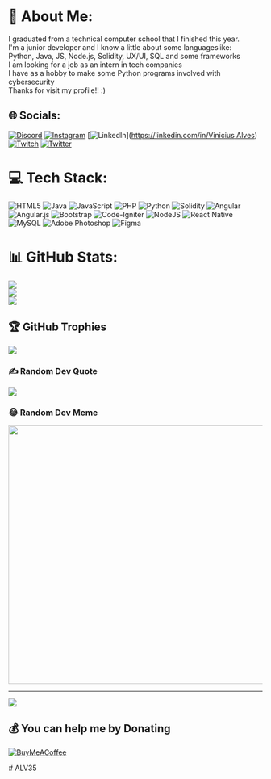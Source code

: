 # 💫 About Me:
I graduated from a technical computer school that I finished this year.<br>I'm a junior developer and I know a little about some languages ​​like:<br>Python, Java, JS, Node.js, Solidity, UX/UI, SQL and some frameworks<br>I am looking for a job as an intern in tech companies<br>I have as a hobby to make some Python programs involved with cybersecurity<br>Thanks for visit my profile!! :) 


## 🌐 Socials:
[![Discord](https://img.shields.io/badge/Discord-%237289DA.svg?logo=discord&logoColor=white)](htttps://discord.gg/ALV3S#2307) [![Instagram](https://img.shields.io/badge/Instagram-%23E4405F.svg?logo=Instagram&logoColor=white)](https://instagram.com/v_alv3s) [![LinkedIn](https://img.shields.io/badge/LinkedIn-%230077B5.svg?logo=linkedin&logoColor=white)]([https://linkedin.com/in/Vinicius Alves](https://www.linkedin.com/in/vinicius-alves-859a76224/)) [![Twitch](https://img.shields.io/badge/Twitch-%239146FF.svg?logo=Twitch&logoColor=white)](https://twitch.tv/alv3s_55) [![Twitter](https://img.shields.io/badge/Twitter-%231DA1F2.svg?logo=Twitter&logoColor=white)](https://twitter.com/ALV3S) 

# 💻 Tech Stack:
![HTML5](https://img.shields.io/badge/html5-%23E34F26.svg?style=for-the-badge&logo=html5&logoColor=white) ![Java](https://img.shields.io/badge/java-%23ED8B00.svg?style=for-the-badge&logo=java&logoColor=white) ![JavaScript](https://img.shields.io/badge/javascript-%23323330.svg?style=for-the-badge&logo=javascript&logoColor=%23F7DF1E) ![PHP](https://img.shields.io/badge/php-%23777BB4.svg?style=for-the-badge&logo=php&logoColor=white) ![Python](https://img.shields.io/badge/python-3670A0?style=for-the-badge&logo=python&logoColor=ffdd54) ![Solidity](https://img.shields.io/badge/Solidity-%23363636.svg?style=for-the-badge&logo=solidity&logoColor=white) ![Angular](https://img.shields.io/badge/angular-%23DD0031.svg?style=for-the-badge&logo=angular&logoColor=white) ![Angular.js](https://img.shields.io/badge/angular.js-%23E23237.svg?style=for-the-badge&logo=angularjs&logoColor=white) ![Bootstrap](https://img.shields.io/badge/bootstrap-%23563D7C.svg?style=for-the-badge&logo=bootstrap&logoColor=white) ![Code-Igniter](https://img.shields.io/badge/CodeIgniter-%23EF4223.svg?style=for-the-badge&logo=codeIgniter&logoColor=white) ![NodeJS](https://img.shields.io/badge/node.js-6DA55F?style=for-the-badge&logo=node.js&logoColor=white) ![React Native](https://img.shields.io/badge/react_native-%2320232a.svg?style=for-the-badge&logo=react&logoColor=%2361DAFB) ![MySQL](https://img.shields.io/badge/mysql-%2300f.svg?style=for-the-badge&logo=mysql&logoColor=white) ![Adobe Photoshop](https://img.shields.io/badge/adobephotoshop-%2331A8FF.svg?style=for-the-badge&logo=adobephotoshop&logoColor=white) 	![Figma](https://img.shields.io/badge/figma-%23F24E1E.svg?style=for-the-badge&logo=figma&logoColor=white)
  
# 📊 GitHub Stats:
![](https://github-readme-stats.vercel.app/api?username=ALV35&theme=merko&hide_border=false&include_all_commits=true&count_private=false)<br/>
![](https://github-readme-streak-stats.herokuapp.com/?user=ALV35&theme=merko&hide_border=false)<br/>
![](https://github-readme-stats.vercel.app/api/top-langs/?username=ALV35&theme=merko&hide_border=false&include_all_commits=true&count_private=false&layout=compact)

## 🏆 GitHub Trophies
![](https://github-profile-trophy.vercel.app/?username=ALV35&theme=onestar&no-frame=false&no-bg=false&margin-w=4)

### ✍️ Random Dev Quote
![](https://quotes-github-readme.vercel.app/api?type=horizontal&theme=merko)

### 😂 Random Dev Meme
<img src="https://random-memer.herokuapp.com/" width="512px"/>

---
[![](https://visitcount.itsvg.in/api?id=ALV35&icon=5&color=12)](https://visitcount.itsvg.in)

  ## 💰 You can help me by Donating
  [![BuyMeACoffee](https://img.shields.io/badge/Buy%20Me%20a%20Coffee-ffdd00?style=for-the-badge&logo=buy-me-a-coffee&logoColor=black)](https://buymeacoffee.com/https://www.buymeacoffee.com/ALV3S) 

  
<!-- Proudly created with GPRM ( https://gprm.itsvg.in ) --># ALV35
